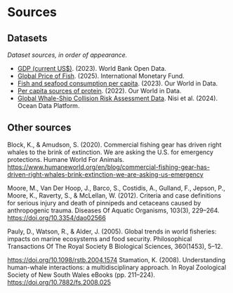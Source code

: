 # Sources

## Datasets
<i>Dataset sources, in order of appearance.</i>

- [GDP (current US$)](https://data.worldbank.org/indicator/NY.GDP.MKTP.CD). (2023). World Bank Open Data.  
- [Global Price of Fish](https://fred.stlouisfed.org/series/PSALMUSDM). (2025). International Monetary Fund.  
- [Fish and seafood consumption per capita](https://ourworldindata.org/grapher/fish-and-seafood-consumption-per-capita). (2023). Our World in Data.  
- [Per capita sources of protein](https://ourworldindata.org/grapher/per-capita-sources-of-protein). (2022). Our World in Data.  
- [Global Whale-Ship Collision Risk Assessment Data](https://app.hubocean.earth/catalog/collection/nisi-globalwhaleship). Nisi et al. (2024). Ocean Data Platform.  

## Other sources

Block, K., & Amudson, S. (2020). Commercial fishing gear has driven right whales to the brink of extinction. We are asking the U.S. for emergency protections. Humane World For Animals. https://www.humaneworld.org/en/blog/commercial-fishing-gear-has-driven-right-whales-brink-extinction-we-are-asking-us-emergency

Moore, M., Van Der Hoop, J., Barco, S., Costidis, A., Gulland, F., Jepson, P., Moore, K., Raverty, S., & McLellan, W. (2012). Criteria and case definitions for serious injury and death of pinnipeds and cetaceans caused by anthropogenic trauma. Diseases Of Aquatic Organisms, 103(3), 229–264. https://doi.org/10.3354/dao02566 

Pauly, D., Watson, R., & Alder, J. (2005). Global trends in world fisheries: impacts on marine ecosystems and food security. Philosophical Transactions Of The Royal Society B Biological Sciences, 360(1453), 5–12. 

https://doi.org/10.1098/rstb.2004.1574 Stamation, K. (2008). Understanding human-whale interactions: a multidisciplinary approach. In Royal Zoological Society of New South Wales eBooks (pp. 211–224). https://doi.org/10.7882/fs.2008.025

